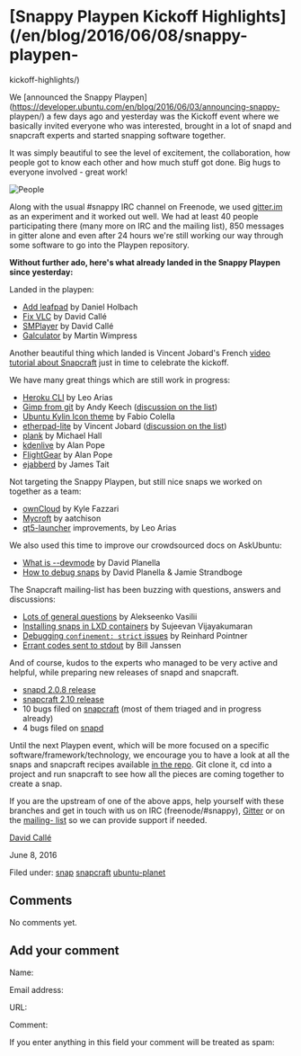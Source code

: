 





#  [Snappy Playpen Kickoff Highlights](/en/blog/2016/06/08/snappy-playpen-
kickoff-highlights/)

We [announced the Snappy
Playpen](https://developer.ubuntu.com/en/blog/2016/06/03/announcing-snappy-
playpen/) a few days ago and yesterday was the Kickoff event where we
basically invited everyone who was interested, brought in a lot of snapd and
snapcraft experts and started snapping software together.

It was simply beautiful to see the level of excitement, the collaboration, how
people got to know each other and how much stuff got done. Big hugs to
everyone involved - great work!

![People](https://daniel.holba.ch/blog/wp-content/plugins/2016/06/people.png)

Along with the usual #snappy IRC channel on Freenode, we used
[gitter.im](https://gitter.im/ubuntu/snappy-playpen) as an experiment and it
worked out well. We had at least 40 people participating there (many more on
IRC and the mailing list), 850 messages in gitter alone and even after 24
hours we're still working our way through some software to go into the Playpen
repository.

**Without further ado, here's what already landed in the Snappy Playpen since yesterday:**

Landed in the playpen:

  * [Add leafpad](https://github.com/ubuntu/snappy-playpen/pull/33) by Daniel Holbach
  * [Fix VLC](https://github.com/ubuntu/snappy-playpen/pull/34) by David Callé
  * [SMPlayer](https://github.com/ubuntu/snappy-playpen/pull/36) by David Callé
  * [Galculator](https://github.com/ubuntu/snappy-playpen/pull/37) by Martin Wimpress

Another beautiful thing which landed is Vincent Jobard's French [video
tutorial about Snapcraft](https://www.youtube.com/watch?v=xR5avbskSdQ) just in
time to celebrate the kickoff.

We have many great things which are still work in progress:

  * [Heroku CLI](https://github.com/ubuntu/snappy-playpen/pull/40) by Leo Arias
  * [Gimp from git](https://github.com/ubuntu/snappy-playpen/pull/39) by Andy Keech ([discussion on the list](https://lists.ubuntu.com/archives/snapcraft/2016-June/000113.html))
  * [Ubuntu Kylin Icon theme](https://github.com/ubuntu/snappy-playpen/pull/38) by Fabio Colella
  * [etherpad-lite](https://github.com/ubuntu/snappy-playpen/pull/32) by Vincent Jobard ([discussion on the list](https://lists.ubuntu.com/archives/snapcraft/2016-June/000118.html))
  * [plank](https://github.com/ubuntu/snappy-playpen/pull/31) by Michael Hall
  * [kdenlive](https://github.com/ubuntu/snappy-playpen/tree/kdenlive) by Alan Pope
  * [FlightGear](https://github.com/ubuntu/snappy-playpen/tree/flightgear) by Alan Pope
  * [ejabberd](https://github.com/jamestait/snappy-playpen/tree/master/ejabberd) by James Tait

Not targeting the Snappy Playpen, but still nice snaps we worked on together
as a team:

  * [ownCloud](https://github.com/kyrofa/owncloud-snap) by Kyle Fazzari
  * [Mycroft](https://github.com/MycroftAI/snapcraft-mycroft-core) by aatchison
  * [qt5-launcher](https://github.com/dplanella/qt5conf) improvements, by Leo Arias

We also used this time to improve our crowdsourced docs on AskUbuntu:

  * [What is --devmode](http://askubuntu.com/questions/783945/what-is-devmode-for-snaps/) by David Planella
  * [How to debug snaps](http://askubuntu.com/questions/783979/how-to-debug-snaps) by David Planella & Jamie Strandboge

The Snapcraft mailing-list has been buzzing with questions, answers and
discussions:

  * [Lots of general questions](https://lists.ubuntu.com/archives/snapcraft/2016-June/000122.html) by Alekseenko Vasilii
  * [Installing snaps in LXD containers](https://lists.ubuntu.com/archives/snapcraft/2016-June/000128.html) by Sujeevan Vijayakumaran
  * [Debugging `confinement: strict` issues](https://lists.ubuntu.com/archives/snapcraft/2016-June/000134.html) by Reinhard Pointner
  * [Errant codes sent to stdout](https://lists.ubuntu.com/archives/snapcraft/2016-June/000145.html) by Bill Janssen

And of course, kudos to the experts who managed to be very active and helpful,
while preparing new releases of snapd and snapcraft.

  * [snapd 2.0.8 release](https://github.com/snapcore/snapd/commit/14ff9e23e48de107b34938a398a319bbb38730be&sa=D&ust=1465395364314000&usg=AFQjCNGh_-hHiti50td2brtA5_DbMTjvnA)
  * [snapcraft 2.10 release](https://github.com/ubuntu-core/snapcraft/commit/3bfb571e7f965848dc5b5b9e6dea9c930aa0b253&sa=D&ust=1465395364315000&usg=AFQjCNG7LLAFdV9uBnodCHO0lBNJ9FuFFQ)
  * 10 bugs filed on [snapcraft](https://bugs.launchpad.net/snapcraft/%2Bbugs?orderby%3D-id%26start%3D0&sa=D&ust=1465395364315000&usg=AFQjCNGrLjKQgYyxqQF7Z0D1tcvTQRxmlw) (most of them triaged and in progress already)
  * 4 bugs filed on [snapd](https://bugs.launchpad.net/snappy/?orderby%3D-id%26start%3D0&sa=D&ust=1465395364316000&usg=AFQjCNFnEJXs7ePxq5UDRXKMxrk89sx1lg)

Until the next Playpen event, which will be more focused on a specific
software/framework/technology, we encourage you to have a look at all the
snaps and snapcraft recipes available [in the
repo](https://github.com/ubuntu/snappy-playpen). Git clone it, cd into a
project and run snapcraft to see how all the pieces are coming together to
create a snap.

If you are the upstream of one of the above apps, help yourself with these
branches and get in touch with us on IRC (freenode/#snappy),
[Gitter](https://gitter.im/ubuntu/snappy-playpen) or on the [mailing-
list](https://lists.ubuntu.com/mailman/listinfo/snapcraft) so we can provide
support if needed.

[David Callé](/en/blog/authors/davidc3/)

June 8, 2016

Filed under: [snap](/en/blog/tags/snap/) [snapcraft](/en/blog/tags/snapcraft/)
[ubuntu-planet](/en/blog/tags/ubuntu-planet/)





## Comments

No comments yet.

## Add your comment

Name:

Email address:

URL:

Comment:

If you enter anything in this field your comment will be treated as spam:





